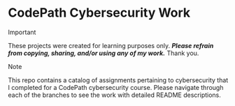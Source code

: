 # CodePath Cybersecurity Work

> [!IMPORTANT] 
> These projects were created for learning purposes only. ***Please refrain from copying, sharing, and/or using any of my work.*** Thank you.

> [!NOTE]
> This repo contains a catalog of assignments pertaining to cybersecurity that I completed for a CodePath cybersecurity course. Please navigate through each of the branches to see the work with detailed README descriptions.
